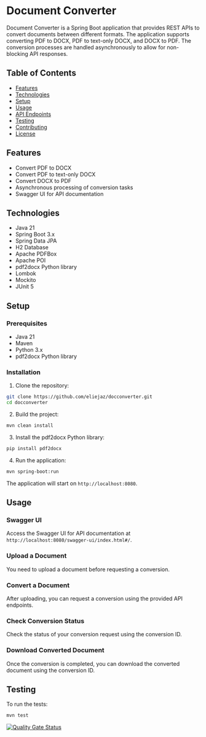 # Document Converter

Document Converter is a Spring Boot application that provides REST APIs to convert documents between different formats. The application supports converting PDF to DOCX, PDF to text-only DOCX, and DOCX to PDF. The conversion processes are handled asynchronously to allow for non-blocking API responses.

## Table of Contents

- [Features](#features)
- [Technologies](#technologies)
- [Setup](#setup)
- [Usage](#usage)
- [API Endpoints](#api-endpoints)
- [Testing](#testing)
- [Contributing](#contributing)
- [License](#license)

## Features

- Convert PDF to DOCX
- Convert PDF to text-only DOCX
- Convert DOCX to PDF
- Asynchronous processing of conversion tasks
- Swagger UI for API documentation

## Technologies

- Java 21
- Spring Boot 3.x
- Spring Data JPA
- H2 Database
- Apache PDFBox
- Apache POI
- pdf2docx Python library
- Lombok
- Mockito
- JUnit 5

## Setup

### Prerequisites

- Java 21
- Maven
- Python 3.x
- pdf2docx Python library

### Installation

1. Clone the repository:

```bash
git clone https://github.com/eliejaz/docconverter.git
cd docconverter
```

2. Build the project:

```bash
mvn clean install
```

3. Install the pdf2docx Python library:

```bash
pip install pdf2docx
```

4. Run the application:

```bash
mvn spring-boot:run
```

The application will start on `http://localhost:8080`.

## Usage

### Swagger UI

Access the Swagger UI for API documentation at `http://localhost:8080/swagger-ui/index.html#/`.

### Upload a Document

You need to upload a document before requesting a conversion.

### Convert a Document

After uploading, you can request a conversion using the provided API endpoints.

### Check Conversion Status

Check the status of your conversion request using the conversion ID.

### Download Converted Document

Once the conversion is completed, you can download the converted document using the conversion ID.

## Testing

To run the tests:

```bash
mvn test
```

[![Quality Gate Status](https://sonarcloud.io/api/project_badges/measure?project=eliejaz_docconverter&metric=alert_status)](https://sonarcloud.io/summary/new_code?id=eliejaz_docconverter)